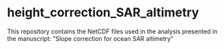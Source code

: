 # height_correction_SAR_altimetry
 This repository contains the NetCDF files used in the analysis presented in the manuscript: "Slope correction for ocean SAR altimetry"
